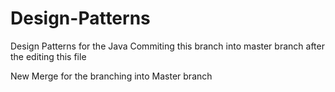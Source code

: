 # Design-Patterns
Design Patterns for the Java
Commiting this branch into master branch after the editing this file




New Merge for the branching into Master branch
